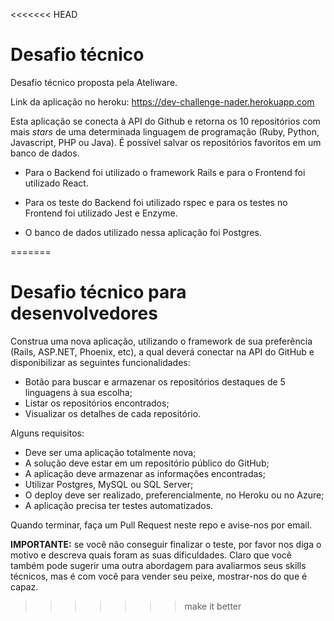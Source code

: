 <<<<<<< HEAD
# Desafio técnico

Desafio técnico proposta pela Ateliware.

Link da aplicação no heroku: https://dev-challenge-nader.herokuapp.com

Esta aplicação se conecta à API do Github e retorna os 10 repositórios com mais *stars* de uma
determinada linguagem de programação (Ruby, Python, Javascript, PHP ou Java).
É possível salvar os repositórios favoritos em um banco de dados.

* Para o Backend foi utilizado o framework Rails e para o Frontend foi utilizado React.

* Para os teste do Backend foi utilizado rspec e para os testes no Frontend foi utilizado Jest e Enzyme.

* O banco de dados utilizado nessa aplicação foi Postgres.


=======
# Desafio técnico para desenvolvedores

Construa uma nova aplicação, utilizando o framework de sua preferência (Rails, ASP.NET, Phoenix, etc), a qual deverá conectar na API do GitHub e disponibilizar as seguintes funcionalidades:

- Botão para buscar e armazenar os repositórios destaques de 5 linguagens à sua escolha;
- Listar os repositórios encontrados;
- Visualizar os detalhes de cada repositório.

Alguns requisitos:

- Deve ser uma aplicação totalmente nova;
- A solução deve estar em um repositório público do GitHub;
- A aplicação deve armazenar as informações encontradas;
- Utilizar Postgres, MySQL ou SQL Server;
- O deploy deve ser realizado, preferencialmente, no Heroku ou no Azure;
- A aplicação precisa ter testes automatizados.

Quando terminar, faça um Pull Request neste repo e avise-nos por email.

**IMPORTANTE:** se você não conseguir finalizar o teste, por favor nos diga o motivo e descreva quais foram as suas dificuldades. Claro que você também pode sugerir uma outra abordagem para avaliarmos seus skills técnicos, mas é com você para vender seu peixe, mostrar-nos do que é capaz.
>>>>>>> make it better
